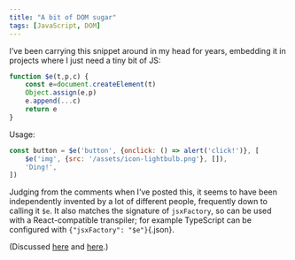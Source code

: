```yaml
---
title: "A bit of DOM sugar"
tags: [JavaScript, DOM]
---
```

I’ve been carrying this snippet around in my head for years, embedding it in projects where I just need a tiny bit of JS:

```javascript
function $e(t,p,c) {
	const e=document.createElement(t)
	Object.assign(e,p)
	e.append(...c)
	return e
}
```

Usage:

```javascript
const button = $e('button', {onclick: () => alert('click!')}, [
	$e('img', {src: '/assets/icon-lightbulb.png'}, []),
	'Ding!',
])
```

Judging from the comments when I’ve posted this, it seems to have been independently invented by a lot of different people, frequently down to calling it `$e`. It also matches the signature of `jsxFactory`, so can be used with a React-compatible transpiler; for example TypeScript can be configured with `{"jsxFactory": "$e"}`{.json}.

(Discussed [here](https://news.ycombinator.com/item?id=23589704) and [here](https://news.ycombinator.com/item?id=34831126).)
